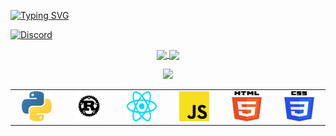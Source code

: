 
[![Typing SVG](https://readme-typing-svg.herokuapp.com?font=Source+Code+Pro&size=32&color=5960FA&lines=Hi+There!+I'm+Divyam)](https://git.io/typing-svg)

[![Discord](https://img.shields.io/badge/Discord-7289DA?style=for-the-badge&logo=discord&logoColor=white)](https://discord.com/users/780721106838618112)
  <p align="center">
    <a href="https://github.com/DivyamSamarwal">
      <img
        align="center"
        height="150em"
        src="https://github-readme-stats-git-masterrstaa-rickstaa.vercel.app/api?username=DivyamSamarwal&show_icons=true&include_all_commits=true&count_private=true&theme=tokyonight"
      />
    </a>
    <a href="https://github.com/DivyamSamarwal">
      <img
        align="center"
        height="150em"
        src="https://github-readme-stats-git-masterrstaa-rickstaa.vercel.app/api/top-langs/?username=DivyamSamarwal&show_icons=true&include_all_commits=true&count_private=true&layout=compact&theme=tokyonight"
      />
    </a>
  </p>
</p>

<p align="center">
    <img src="https://github-readme-activity-graph.cyclic.app/graph?username=DivyamSamarwal&theme=react-dark"/>
</p>
<table>
  <tr>
    <td align="center" width="96">
      <img src="./assets/languages/python.svg" width="48" height="48" alt="python" />
    </td>
    <td align="center" width="96">
      <img src="./assets/languages/rust.svg" width="48" height="48" alt="java" />
    </td>
    <td align="center" width="96">
      <img src="./assets/languages/react.svg" width="48" height="48" alt="react" />
    </td>
    <td align="center" width="96">
      <img src="./assets/languages/javascript.svg" width="48" height="48" alt="javascript" />
    </td>
    <td align="center" width="96">
      <img src="./assets/languages/html-5.svg" width="48" height="48" alt="html-5" />
    </td>
    <td align="center" width="96">
      <img src="./assets/languages/css-3.svg" width="48" height="48" alt="css-3" />
    </td>
  </tr>
</table>
